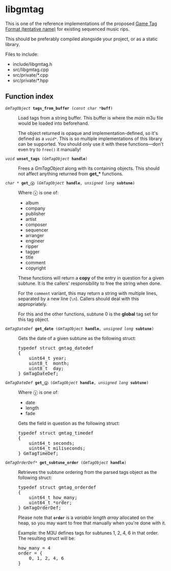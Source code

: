 # libgmtag

This is one of the reference implementations of the proposed [Game Tag Format (tentative name)](../README.md) for existing sequenced music rips.

This should be preferably compiled alongside your project, or as a static library.

Files to include:

* include/libgmtag.h
* src/libgmtag.cpp
* src/private/*.cpp
* src/private/*.hpp

## Function index
<dl>
    <dt><code><i>GmTagObject</i> <b>tags_from_buffer</b> (<i>const char *</i><b>buff</b>)</code></dt>
    <dd>
    <p>
        Load tags from a string buffer. This buffer is where the <em>main</em> m3u file would be loaded into beforehand.
    </p>
    <p>
        The object returned is opaque and implementation-defined, so it's defined as a <code><i>void*</i></code>. This is so multiple implementations of this library can be supported. You should only use it with these functions&mdash;don't even try to <code>free()</code> it manually!
    </p>
    </dd>
    <dt><code><i>void</i> <b>unset_tags</b> (<i>GmTagObject</i> <b>handle</b>)</code></dt>
    <dd>
    <p>
        Frees a <i>GmTagObject</i> along with its containing objects. This should not affect anything returned from <b>get_*</b> functions.
    </p>
    </dd>
    <dt><code><i>char *</i> <b>get_&#x24e7;</b> (<i>GmTagObject</i> <b>handle</b>, <i>unsigned long</i> <b>subtune</b>)</code></dt>
    <dd>
    <p>
        Where &#x24e7; is one of:
        <ul>
            <li>album</li>
            <li>company</li>
            <li>publisher</li>
            <li>artist</li>
            <li>composer</li>
            <li>sequencer</li>
            <li>arranger</li>
            <li>engineer</li>
            <li>ripper</li>
            <li>tagger</li>
            <li>title</li>
            <li>comment</li>
            <li>copyright</li>
        </ul>
    </p>
    <p>
        These functions will return a <strong>copy</strong> of the entry in question for a given subtune. It is the callers' responsibility to free the string when done.
    </p>
    <p>
        For the <code>comment</code> variant, this may return a string with multiple lines, separated by a new line (<code>\n</code>). Callers should deal with this appropriately.
    </p>
    <p>
        For this and the other functions, subtune 0 is the <strong>global</strong> tag set for this tag object.
    </p>
    </dd>
    <dt><code><i>GmTagDateDef</i> <b>get_date</b> (<i>GmTagObject</i> <b>handle</b>, <i>unsigned long</i> <b>subtune</b>)</code></dt>
    <dd>
    <p>
        Gets the date of a given subtune as the following struct:
        <pre>
typedef struct gmtag_datedef
{
    uint64_t year;
    uint8_t  month;
    uint8_t  day;
} GmTagDateDef;</pre>
    </p>
    </dd>
    <dt><code><i>GmTagDateDef</i> <b>get_&#x24e8;</b> (<i>GmTagObject</i> <b>handle</b>, <i>unsigned long</i> <b>subtune</b>)</code></dt>
    <dd>
    <p>
        Where &#x24e8; is one of:
        <ul>
            <li>date</li>
            <li>length</li>
            <li>fade</li>
        </ul>
    </p>
    <p>
        Gets the field in question as the following struct:
        <pre>
typedef struct gmtag_timedef
{
    uint64_t seconds;
    uint64_t miliseconds;
} GmTagTimeDef;</pre>
    </p>
    </dd>
    <dt><code><i>GmTagOrderDef*</i> <b>get_subtune_order</b> (<i>GmTagObject</i> <b>handle</b>)</code></dt>
    <dd>
    <p>
        Retrieves the subtune ordering from the parsed tags object as the following struct:
        <pre>
typedef struct gmtag_orderdef
{
    uint64_t how_many;
    uint64_t *order;
} GmTagOrderDef;</pre>
    </p>
    <p>
        Please note that <code><b>order</b></code> is a <em>variable length array</em> allocated on the heap, so you may want to free that manually when you're done with it.
    </p>
    <p>
        Example: the M3U defines tags for subtunes 1, 2, 4, 6 in that order. The resulting struct will be:
        <pre>
how_many = 4
order = {
    0, 1, 2, 4, 6
}</pre>
    </p>
    </dd>
</dl>